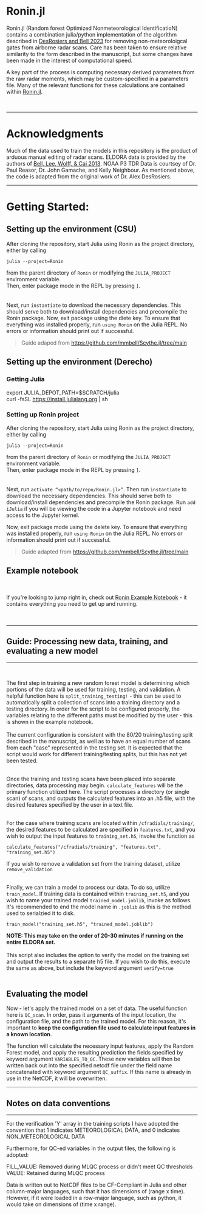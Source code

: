 # Ronin.jl

Ronin.jl (Random forest Optimized Nonmeteorological IdentificatioN) contains a combination julia/python implementation of the algorithm described in [DesRosiers and Bell 2023](https://journals.ametsoc.org/view/journals/aies/aop/AIES-D-23-0064.1/AIES-D-23-0064.1.xml) for removing non-meteoroloigcal gates from airborne radar scans. Care has been taken to ensure relative similarity to the form described in the manuscript, but some changes have been made in the interest of computational speed. 

A key part of the process is computing necessary derived parameters from the raw radar moments, which may be custom-specified in a parameters file. Many of the relevant functions for these calculations are contained within [Ronin.jl](./src/Ronin.jl). 

  <br> 

  ___
  # Acknowledgments 
  
  Much of the data used to train the models in this repository is the product of arduous manual editing of radar scans. ELDORA data is provided by the authors of [Bell, Lee, Wolff, & Cai 2013](https://journals.ametsoc.org/view/journals/apme/52/11/jamc-d-12-0283.1.xml?tab_body=fulltext-display). NOAA P3 TDR Data is courtsey of Dr. Paul Reasor, Dr. John Gamache, and Kelly Neighbour. As mentioned above, the code is adapted from the original work of Dr. Alex DesRosiers. 
___
# Getting Started:
## Setting up the environment (CSU)
After cloning the repository, start Julia using Ronin as the project directory, either by calling 
```
julia --project=Ronin
```
from the parent directory of `Ronin` or modifying the `JULIA_PROJECT` environment variable. <br>
Then, enter package mode in the REPL by pressing `]`.<br>
<br><br>
Next, run `instantiate` to download the necessary dependencies. This should serve both to download/install dependencies and precompile the Ronin package. Now, exit package using the dlete key. To ensure that everything was installed properly, run `using Ronin` on the Julia REPL. No errors or information should print out if successful. 
> Guide adaped from https://github.com/mmbell/Scythe.jl/tree/main
>
## Setting up the environment (Derecho)
### Getting Julia
export JULIA_DEPOT_PATH=$SCRATCH/julia <br>
curl -fsSL https://install.julialang.org | sh
<br>
### Setting up Ronin project
After cloning the repository, start Julia using Ronin as the project directory, either by calling 
```
julia --project=Ronin
```
from the parent directory of `Ronin` or modifying the `JULIA_PROJECT` environment variable. <br>
Then, enter package mode in the REPL by pressing `]`.<br>
<br><br>
Next, run `activate “<path/to/repo/Ronin.jl>”`. Then run `instantiate` to download the necessary dependencies. This should serve both to download/install dependencies and precompile the Ronin package. Run `add iJulia` if you will be viewing the code in a Jupyter notebook and need access to the Jupyter kernel.

Now, exit package mode using the delete key. To ensure that everything was installed properly, run `using Ronin` on the Julia REPL. No errors or information should print out if successful. 
> Guide adapted from https://github.com/mmbell/Scythe.jl/tree/main

## Example notebook 
<br>

If you're looking to jump right in, check out [Ronin Example Notebook](./Ronin_example.ipynb) - it contains everything you need to get up and running.
<br><br><br>

___
## Guide: Processing new data, training, and evaluating a new model
___
  <br>
  
The first step in training a new random forest model is determining which portions of the data will be used for training, testing, and validation. A helpful function here is `split_training_testing!` - this can be used to automatically split a collection of scans into a training directory and a testing directory. In order for the script to be configured properly, the variables relating to the different paths must be modified by the user - this is shown in the example notebook. 
<br> <br>The current configuration is consistent with the 80/20 training/testing split described in the manuscript, as well as to have an equal number of scans from each "case" represented in the testing set. It is expected that the script would work for different training/testing splits, but this has not yet been tested. <br><br>

Once the training and testing scans have been placed into separate directories, data processing may begin. `calculate_features` will be the primary function utilized here. The script processes a directory (or single scan) of scans, and outputs the calculated features into an .h5 file, with the desired features specified by the user in a text file. <br><br>

For the case where training scans are located within `/cfradials/training/`, the desired features to be calculated are specified in `features.txt`, and you wish to output the input features to `training_set.h5`, invoke the function as 
```
calculate_features("/cfradials/training", "features.txt", "training_set.h5")
```
If you wish to remove a validation set from the training dataset, utilize `remove_validation` 
<br><br>


Finally, we can train a model to process our data. To do so, utilize `train_model`. If training data is contained within `training_set.h5`, and you wish to name your trained model `trained_model.joblib`, invoke as follows. It's recommended to end the model name in `.joblib` as this is the method used to serialzied it to disk. 
```
train_model("training_set.h5", "trained_model.joblib")
```
<b>NOTE: This may take on the order of 20-30 minutes if running on the entire ELDORA set.</b><br><br>
This script also includes the option to verify the model on the training set and output the results to a separate h5 file. If you wish to do this, execute the same as above, but include the keyword argument `verify=true`<br><br>
## Evaluating the model <br>
Now - let's apply the trained model on a set of data. The useful function here is `QC_scan`.  In order, pass it arguments of the input location, the configuration file, and the path to the trained model. For this reason, it's important to <b>keep the configuration file used to calculate input features in a known location</b>. 

The function will calculate the necessary input features, apply the Random Forest model, and apply the resulting prediction the fields specified by keyword argument `VARIABLES_TO_QC`. These new variables will then be written back out into the specified netcdf file under the field name concatenated with keyword argument `QC_suffix`. If this name is already in use in the NetCDF, it will be overwritten. 
___

## Notes on data conventions
_______
For the verification 'Y' array in the training scripts I have adopted the convention that 1 indicates METEOROLOGICAL DATA, and 0 indicates NON_METEOROLOGICAL DATA 

Furthermore, for QC-ed variables in the output files, the following is adopted:  

FILL_VALUE: Removed during MLQC process or didn't meet QC thresholds 
VALUE: Retained during MLQC process 

Data is written out to NetCDF files to be CF-Compliant in Julia and other column-major languages, such that it has dimensions of (range x time). 
However, if it were loaded in a row-major language, such as python, it would take on dimensions of (time x range). 



